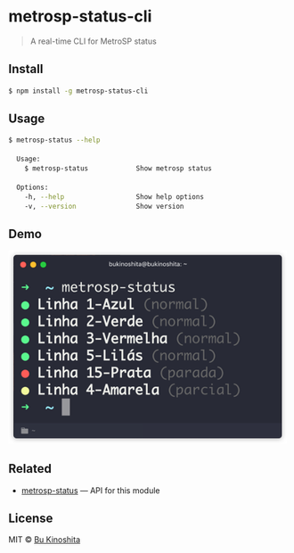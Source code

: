 # metrosp-status-cli

> A real-time CLI for MetroSP status


## Install

```bash
$ npm install -g metrosp-status-cli
```


## Usage

```bash
$ metrosp-status --help

  Usage:
    $ metrosp-status            Show metrosp status

  Options:
    -h, --help                  Show help options
    -v, --version               Show version
```


## Demo

<img src="https://github.com/bukinoshita/metrosp-status-cli/blob/master/demo.png" width="500"/>


## Related

- [metrosp-status](https://github.com/bukinoshita/metrosp-status) — API for this module


## License

MIT © [Bu Kinoshita](https://bukinoshita.io)
